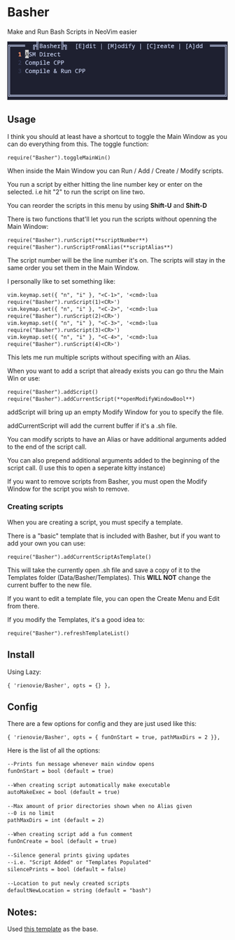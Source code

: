 # Basher
Make and Run Bash Scripts in NeoVim easier

![Basher](Basher.png)

## Usage

I think you should at least have a shortcut to toggle the Main Window as you can do everything from this.
The toggle function:

    require("Basher").toggleMainWin()

When inside the Main Window you can Run / Add / Create / Modify scripts.

You run a script by either hitting the line number key or enter on the selected. i.e hit "2" to run the script on line two.

You can reorder the scripts in this menu by using **Shift-U** and **Shift-D**

There is two functions that'll let you run the scripts without openning the Main Window:

    require("Basher").runScript(**scriptNumber**)
    require("Basher").runScriptFromAlias(**scriptAlias**)

The script number will be the line number it's on.
The scripts will stay in the same order you set them in the Main Window.

I personally like to set something like:

    vim.keymap.set({ "n", "i" }, "<C-1>", '<cmd>:lua require("Basher").runScript(1)<CR>')
    vim.keymap.set({ "n", "i" }, "<C-2>", '<cmd>:lua require("Basher").runScript(2)<CR>')
    vim.keymap.set({ "n", "i" }, "<C-3>", '<cmd>:lua require("Basher").runScript(3)<CR>')
    vim.keymap.set({ "n", "i" }, "<C-4>", '<cmd>:lua require("Basher").runScript(4)<CR>')
This lets me run multiple scripts without specifing with an Alias.

When you want to add a script that already exists you can go thru the Main Win or use:

    require("Basher").addScript()
    require("Basher").addCurrentScript(**openModifyWindowBool**)

addScript will bring up an empty Modify Window for you to specify the file.

addCurrentScript will add the current buffer if it's a .sh file.

You can modify scripts to have an Alias or have additional arguments added to the end of the script call.

You can also prepend additional arguments added to the beginning of the script call.
(I use this to open a seperate kitty instance)

If you want to remove scripts from Basher, you must open the Modify Window for the script you wish to remove.

### Creating scripts

When you are creating a script, you must specify a template.

There is a "basic" template that is included with Basher, but if you want to add your own you can use:

    require("Basher").addCurrentScriptAsTemplate()

This will take the currently open .sh file and save a copy of it to the Templates folder (Data/Basher/Templates).
This **WILL NOT** change the current buffer to the new file.

If you want to edit a template file, you can open the Create Menu and Edit from there.

If you modify the Templates, it's a good idea to:

    require("Basher").refreshTemplateList()

## Install

Using Lazy:

    { 'rienovie/Basher', opts = {} },

## Config

There are a few options for config and they are just used like this:

    { 'rienovie/Basher', opts = { funOnStart = true, pathMaxDirs = 2 }},

Here is the list of all the options:

    --Prints fun message whenever main window opens
    funOnStart = bool (default = true)

    --When creating script automatically make executable
    autoMakeExec = bool (default = true)

    --Max amount of prior directories shown when no Alias given
    --0 is no limit
    pathMaxDirs = int (default = 2)

    --When creating script add a fun comment
    funOnCreate = bool (default = true)

    --Silence general prints giving updates
    --i.e. "Script Added" or "Templates Populated"
    silencePrints = bool (default = false)

    --Location to put newly created scripts
    defaultNewLocation = string (default = "bash")

## Notes:

Used [this template](https://github.com/ellisonleao/nvim-plugin-template) as the base.
